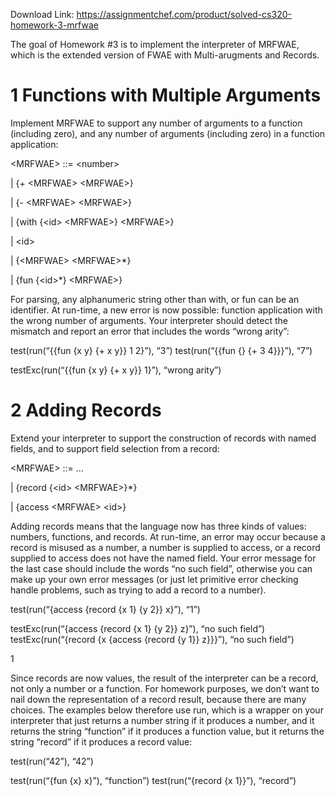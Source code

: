 Download Link: https://assignmentchef.com/product/solved-cs320-homework-3-mrfwae
<br>



The goal of Homework #3 is to implement the interpreter of MRFWAE, which is the extended version of FWAE with Multi-arugments and Records.

<h1>1           Functions with Multiple Arguments</h1>

Implement MRFWAE to support any number of arguments to a function (including zero), and any number of arguments (including zero) in a function application:

&lt;MRFWAE&gt; ::= &lt;number&gt;

| {+ &lt;MRFWAE&gt; &lt;MRFWAE&gt;}

| {- &lt;MRFWAE&gt; &lt;MRFWAE&gt;}

| {with {&lt;id&gt; &lt;MRFWAE&gt;} &lt;MRFWAE&gt;}

| &lt;id&gt;

| {&lt;MRFWAE&gt; &lt;MRFWAE&gt;*}

| {fun {&lt;id&gt;*} &lt;MRFWAE&gt;}

For parsing, any alphanumeric string other than with, or fun can be an identifier. At run-time, a new error is now possible: function application with the wrong number of arguments. Your interpreter should detect the mismatch and report an error that includes the words “wrong arity”:

test(run(“{{fun {x y} {+ x y}} 1 2}”), “3”) test(run(“{{fun {} {+ 3 4}}}”), “7”)

testExc(run(“{{fun {x y} {+ x y}} 1}”), “wrong arity”)

<h1>2           Adding Records</h1>

Extend your interpreter to support the construction of records with named fields, and to support field selection from a record:

&lt;MRFWAE&gt; ::= …

| {record {&lt;id&gt; &lt;MRFWAE&gt;}*}

| {access &lt;MRFWAE&gt; &lt;id&gt;}

Adding records means that the language now has three kinds of values: numbers, functions, and records. At run-time, an error may occur because a record is misused as a number, a number is supplied to access, or a record supplied to access does not have the named field. Your error message for the last case should include the words “no such field”, otherwise you can make up your own error messages (or just let primitive error checking handle problems, such as trying to add a record to a number).

test(run(“{access {record {x 1} {y 2}} x}”), “1”)

testExc(run(“{access {record {x 1} {y 2}} z}”), “no such field”) testExc(run(“{record {x {access {record {y 1}} z}}}”), “no such field”)

1

Since records are now values, the result of the interpreter can be a record, not only a number or a function. For homework purposes, we don’t want to nail down the representation of a record result, because there are many choices. The examples below therefore use run, which is a wrapper on your interpreter that just returns a number string if it produces a number, and it returns the string “function” if it produces a function value, but it returns the string “record” if it produces a record value:

test(run(“42”), “42”)

test(run(“{fun {x} x}”), “function”) test(run(“{record {x 1}}”), “record”)